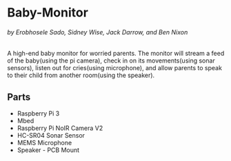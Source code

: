 # Baby-Monitor
######  by Erobhosele Sado, Sidney Wise, Jack Darrow, and  Ben Nixon                                                                                                     
A high-end baby monitor for worried parents. The monitor will stream a feed of the baby(using the pi camera), check in on its movements(using sonar sensors), listen out for cries(using microphone), and allow parents to speak to their child from another room(using the speaker).

## Parts
- Raspberry Pi 3 
- Mbed
- Raspberry Pi NoIR Camera V2
- HC-SR04 Sonar Sensor
- MEMS Microphone
- Speaker - PCB Mount
